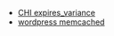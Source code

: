  * [CHI expires_variance](https://metacpan.org/module/CHI#expires_variance-FLOAT-)
 * [wordpress memcached](http://wordpress.org/extend/plugins/memcached/)
